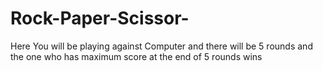 # Rock-Paper-Scissor-
Here You will be playing against Computer and there will be 5 rounds and the one who has maximum score at the end of 5 rounds wins
